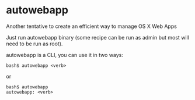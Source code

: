 # autowebapp
Another tentative to create an efficient way to manage OS X Web Apps

Just run autowebapp binary (some recipe can be run as admin but most will need to be run as root).

autowebapp is a CLI, you can use it in two ways:
```
bash$ autowebapp <verb>
```

or 

```
bash$ autowebapp 
autowebapp: <verb>
```
